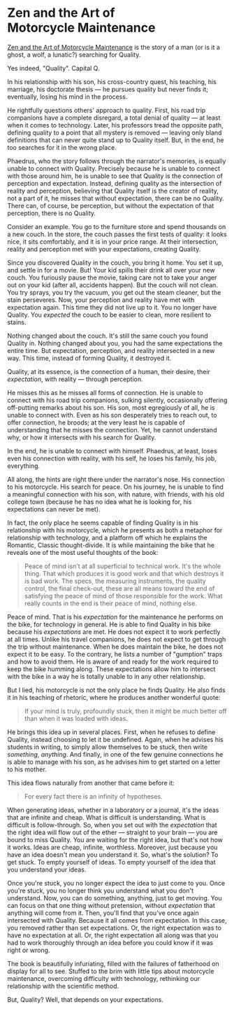 # Zen and the Art of <br />  Motorcycle Maintenance

[Zen and the Art of Motorcycle Maintenance](https://amzn.to/3MJ9kpd) is the story of a man (or is it a ghost, a wolf, a lunatic?) searching for Quality.

Yes indeed, "Quality". Capital Q.

In his relationship with his son, his cross-country quest, his teaching, his marriage, his doctorate thesis — he pursues quality but never finds it; eventually, losing his mind in the process.

He rightfully questions others' approach to quality. First, his road trip companions have a complete disregard, a total denial of quality — at least when it comes to technology. Later, his professors tread the opposite path, defining quality to a point that all mystery is removed — leaving only bland definitions that can never quite stand up to Quality itself. But, in the end, he too searches for it in the wrong place.

Phaedrus, who the story follows through the narrator's memories, is equally unable to connect with Quality. Precisely because he is unable to connect with those around him, he is unable to see that Quality is the connection of perception and expectation. Instead, defining quality as the intersection of reality and perception, believing that Quality itself is the creator of reality, not a part of it, he misses that without expectation, there can be no Quality. There can, of course, be perception, but without the expectation of that perception, there is no Quality.

Consider an example. You go to the furniture store and spend thousands on a new couch. In the store, the couch passes the first tests of quality: it looks nice, it sits comfortably, and it is in your price range. At their intersection, reality and perception met with your expectations, creating Quality.

Since you discovered Quality in the couch, you bring it home. You set it up, and settle in for a movie. But! Your kid spills their drink all over your new couch. You furiously pause the movie, taking care not to take your anger out on your kid (after all, accidents happen). But the couch will not clean. You try sprays, you try the vacuum, you get out the steam cleaner, but the stain perseveres. Now, your perception and reality have met with expectation again. This time they did not live up to it. You no longer have Quality. You *expected* the couch to be easier to clean, more resilient to stains.

Nothing changed about the couch. It's still the same couch you found Quality in. Nothing changed about you, you had the same expectations the entire time. But expectation, perception, and reality intersected in a new way. This time, instead of forming Quality, it destroyed it.

Quality, at its essence, is the connection of a human, their desire, their *expectation*, with reality — through perception.

He misses this as he misses all forms of connection. He is unable to connect with his road trip companions, sulking silently, occasionally offering off-putting remarks about his son. His son, most egregiously of all, he is unable to connect with. Even as his son desperately tries to reach out, to offer connection, he broods; at the very least he is capable of understanding that he misses the connection. Yet, he cannot understand why, or how it intersects with his search for Quality.

In the end, he is unable to connect with himself. Phaedrus, at least, loses even his connection with reality, with his self, he loses his family, his job, everything.

All along, the hints are right there under the narrator's nose. His connection to his motorcycle. His search for peace. On his journey, he is unable to find a meaningful connection with his son, with nature, with friends, with his old college town (because he has no idea what he is looking for, his expectations can never be met).

In fact, the only place he seems capable of finding Quality is in his relationship with his motorcycle, which he presents as both a metaphor for relationship with technology, and a platform off which he explains the Romantic, Classic thought-divide. It is while maintaining the bike that he reveals one of the most useful thoughts of the book:

> Peace of mind isn't at all superficial to technical work. It's the whole thing. That which produces it is good work and that which destroys it is bad work. The specs, the measuring instruments, the quality control, the final check-out, these are all means toward the end of satisfying the peace of mind of those responsible for the work. What really counts in the end is their peace of mind, nothing else.

Peace of mind. That is his *expectation* for the maintenance he performs on the bike, for technology in general. He is able to find Quality in his bike because his *expectations* are met. He does not expect it to work perfectly at all times. Unlike his travel companions, he does not expect to get through the trip without maintenance. When he does maintain the bike, he does not expect it to be easy. To the contrary, he lists a number of "gumption" traps and how to avoid them. He is aware of and ready for the work required to keep the bike humming along. These expectations allow him to intersect with the bike in a way he is totally unable to in any other relationship.

But I lied, his motorcycle is not the only place he finds Quality. He also finds it in his teaching of rhetoric, where he produces another wonderful quote:

> If your mind is truly, profoundly stuck, then it might be much better off than when it was loaded with ideas.

He brings this idea up in several places. First, when he refuses to define Quality, instead choosing to let it be undefined. Again, when he advises his students in writing, to simply allow themselves to be stuck, then write *something*, *anything*. And finally, in one of the few genuine connections he is able to manage with his son, as he advises him to get started on a letter to his mother.

This idea flows naturally from another that came before it:

> For every fact there is an infinity of hypotheses.

When generating ideas, whether in a laboratory or a journal, it's the ideas that are infinite and cheap. What is difficult is understanding. What is difficult is follow-through. So, when you set out with the *expectation* that the right idea will flow out of the ether — straight to your brain — you are bound to miss Quality. You are waiting for the right idea, but that's not how it works. Ideas are cheap, infinite, worthless. Moreover, just because you have an idea doesn't mean you understand it. So, what's the solution? To get stuck. To empty yourself of ideas. To empty yourself of the idea that you understand your ideas.

Once you're stuck, you no longer expect the idea to just come to you. Once you're stuck, you no longer think you understand what you don't understand. Now, you can do something, anything, just to get moving. You can focus on that one thing without pretension, without *expectation* that anything will come from it. Then, you'll find that you've once again intersected with Quality. Because it all comes from expectation. In this case, you removed rather than set expectations. Or, the right expectation was to have no expectation at all. Or, the right expectation all along was that you had to work thoroughly through an idea before you could know if it was right or wrong.

The book is beautifully infuriating, filled with the failures of fatherhood on display for all to see. Stuffed to the brim with little tips about motorcycle maintenance, overcoming difficulty with technology, rethinking our relationship with the scientific method.

But, Quality? Well, that depends on your expectations.
